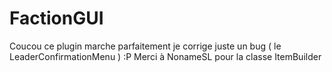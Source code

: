 # FactionGUI
Coucou ce plugin marche parfaitement je corrige juste un bug ( le LeaderConfirmationMenu ) :P
Merci à NonameSL pour la classe ItemBuilder
